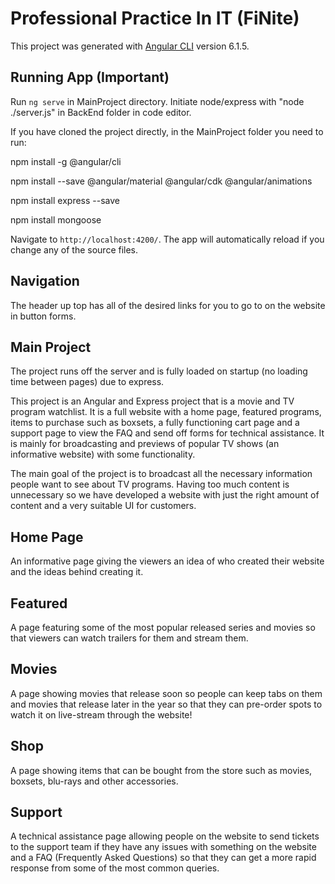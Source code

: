 # Professional Practice In IT (FiNite)

This project was generated with [Angular CLI](https://github.com/angular/angular-cli) version 6.1.5.

## Running App (Important)

Run `ng serve` in MainProject directory. Initiate node/express with "node ./server.js" in BackEnd folder in code editor.

If you have cloned the project directly, in the MainProject folder you need to run:

npm install -g @angular/cli

npm install --save @angular/material @angular/cdk @angular/animations

npm install express --save 

npm install mongoose

Navigate to `http://localhost:4200/`. The app will automatically reload if you change any of the source files.

## Navigation

The header up top has all of the desired links for you to go to on the website in button forms.

## Main Project

The project runs off the server and is fully loaded on startup (no loading time between pages) due to express.

This project is an Angular and Express project that is a movie and TV program watchlist. It is a full website with a home page, featured programs, items to purchase such as boxsets, a fully functioning cart page and a support page to view the FAQ and send off forms for technical assistance. It is mainly for broadcasting and previews of popular TV shows (an informative website) with some functionality. 

The main goal of the project is to broadcast all the necessary information people want to see about TV programs. Having too much content is unnecessary so we have developed a website with just the right amount of content and a very suitable UI for customers.

## Home Page

An informative page giving the viewers an idea of who created their website and the ideas behind creating it.

## Featured

A page featuring some of the most popular released series and movies so that viewers can watch trailers for them and stream them. 

## Movies

A page showing movies that release soon so people can keep tabs on them and movies that release later in the year so that they can pre-order spots to watch it on live-stream through the website!

## Shop

A page showing items that can be bought from the store such as movies, boxsets, blu-rays and other accessories.

## Support

A technical assistance page allowing people on the website to send tickets to the support team if they have any issues with something on the website and a FAQ (Frequently Asked Questions) so that they can get a more rapid response from some of the most common queries.
